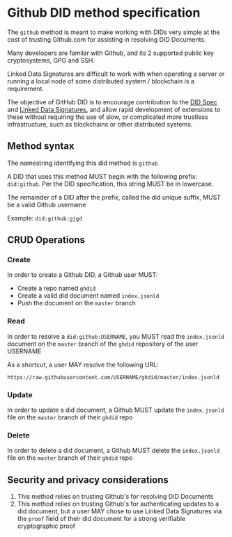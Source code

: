# Github DID method specification

The `github` method is meant to make working with DIDs very simple at the cost of trusting Github.com for assisting in resolving DID Documents.

Many developers are familar with Github, and its 2 supported public key cryptosystems, GPG and SSH.

Linked Data Signatures are difficult to work with when operating a server or running a local node of some distributed system / blockchain is a requirement.

The objective of GitHub DID is to encourage contribution to the [DID Spec](https://w3c-ccg.github.io/did-spec/) and [Linked Data Signatures](https://w3c-dvcg.github.io/ld-signatures), and allow rapid development of extensions to these without requiring the use of slow, or complicated more trustless infrastructure, such as blockchains or other distributed systems.

## Method syntax

The namestring identifying this did method is `github`

A DID that uses this method MUST begin with the following prefix: `did:github`. Per the DID specification, this string MUST be in lowercase.

The remainder of a DID after the prefix, called the did unique suffix, MUST be a valid Github username

Example: `did:github:gjgd`

## CRUD Operations

### Create

In order to create a Github DID, a Github user MUST:
- Create a repo named `ghdid`
- Create a valid did document named `index.jsonld`
- Push the document on the `master` branch

### Read

In order to resolve a `did:github:USERNAME`, you MUST read the `index.jsonld` document on the `master` branch of the `ghdid` repository of the user USERNAME

As a shortcut, a user MAY resolve the following URL:
```
https://raw.githubusercontent.com/USERNAME/ghdid/master/index.jsonld
```

### Update

In order to update a did document, a Github MUST update the `index.jsonld` file on the `master` branch of their `ghdid` repo

### Delete

In order to delete a did document, a Github MUST delete the `index.jsonld` file on the `master` branch of their `ghdid` repo

## Security and privacy considerations

1. This method relies on trusting Github's for resolving DID Documents
2. This method relies on trusting Github's for authenticating updates to a did document, but a user MAY chose to use Linked Data Signatures via the `proof` field of their did document for a strong verifiable cryptographic proof 
